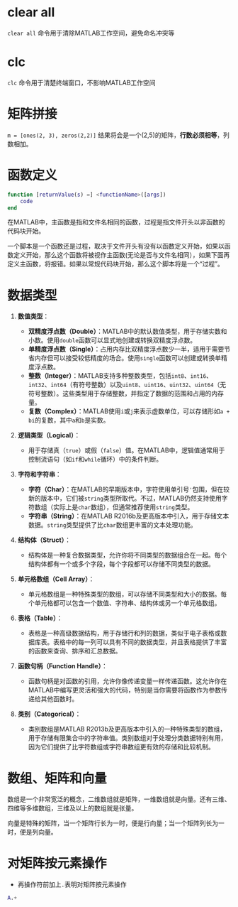 # clear all
`clear all` 命令用于清除MATLAB工作空间，避免命名冲突等

# clc
`clc` 命令用于清楚终端窗口，不影响MATLAB工作空间

# 矩阵拼接
`m = [ones(2, 3), zeros(2,2)]`
结果将会是一个(2,5)的矩阵，**行数必须相等**，列数相加。

# 函数定义
``` MATLAB
function [returnValue(s) =] <functionName>([args])
	code
end
```
在MATLAB中，主函数是指和文件名相同的函数，过程是指文件开头以非函数的代码块开始。

一个脚本是一个函数还是过程，取决于文件开头有没有以函数定义开始，如果以函数定义开始，那么这个函数将被视作主函数(无论是否与文件名相同），如果下面再定义主函数，将报错。如果以常规代码块开始，那么这个脚本将是一个“过程”。


# 数据类型

1. **数值类型**：
   - **双精度浮点数（Double）**：MATLAB中的默认数值类型，用于存储实数和小数。使用`double`函数可以显式地创建或转换双精度浮点数。
   - **单精度浮点数（Single）**：占用内存比双精度浮点数少一半，适用于需要节省内存但可以接受较低精度的场合。使用`single`函数可以创建或转换单精度浮点数。
   - **整数（Integer）**：MATLAB支持多种整数类型，包括`int8`、`int16`、`int32`、`int64`（有符号整数）以及`uint8`、`uint16`、`uint32`、`uint64`（无符号整数）。这些类型用于存储整数，并指定了数据的范围和占用的内存量。
   - **复数（Complex）**：MATLAB使用`i`或`j`来表示虚数单位，可以存储形如`a + bi`的复数，其中`a`和`b`是实数。

2. **逻辑类型（Logical）**：
   - 用于存储真（`true`）或假（`false`）值。在MATLAB中，逻辑值通常用于控制流语句（如`if`和`while`循环）中的条件判断。

3. **字符和字符串**：
   - **字符（Char）**：在MATLAB的早期版本中，字符使用单引号`'`包围，但在较新的版本中，它们被`string`类型所取代。不过，MATLAB仍然支持使用字符数组（实际上是`char`数组），但通常推荐使用`string`类型。
   - **字符串（String）**：在MATLAB R2016b及更高版本中引入，用于存储文本数据。`string`类型提供了比`char`数组更丰富的文本处理功能。

4. **结构体（Struct）**：
   - 结构体是一种复合数据类型，允许你将不同类型的数据组合在一起。每个结构体都有一个或多个字段，每个字段都可以存储不同类型的数据。

5. **单元格数组（Cell Array）**：
   - 单元格数组是一种特殊类型的数组，可以存储不同类型和大小的数据。每个单元格都可以包含一个数值、字符串、结构体或另一个单元格数组。

6. **表格（Table）**：
   - 表格是一种高级数据结构，用于存储行和列的数据，类似于电子表格或数据库表。表格中的每一列可以具有不同的数据类型，并且表格提供了丰富的函数来查询、排序和汇总数据。

7. **函数句柄（Function Handle）**：
   - 函数句柄是对函数的引用，允许你像传递变量一样传递函数。这允许你在MATLAB中编写更灵活和强大的代码，特别是当你需要将函数作为参数传递给其他函数时。

8. **类别（Categorical）**：
   - 类别数组是MATLAB R2013b及更高版本中引入的一种特殊类型的数组，用于存储有限集合中的字符串值。类别数组对于处理分类数据特别有用，因为它们提供了比字符数组或字符串数组更有效的存储和比较机制。

# 数组、矩阵和向量
数组是一个非常宽泛的概念，二维数组就是矩阵，一维数组就是向量。还有三维、四维等多维数组，三维及以上的数组就是张量。

向量是特殊的矩阵，当一个矩阵行长为一时，便是行向量；当一个矩阵列长为一时，便是列向量。


# 对矩阵按元素操作
- 再操作符前加上`.`表明对矩阵按元素操作
```Matlab
A.+
```